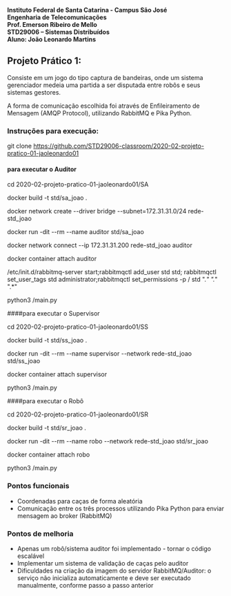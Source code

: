 **Instituto Federal de Santa Catarina - Campus São José  
Engenharia de Telecomunicações    
Prof. Emerson Ribeiro de Mello  
STD29006 – Sistemas Distribuídos  
Aluno: João Leonardo Martins**  

## Projeto Prático 1:

Consiste em um jogo do tipo captura de bandeiras, onde um sistema gerenciador medeia uma partida a ser disputada entre robôs e seus sistemas gestores. 

A forma de comunicação escolhida foi através de Enfileiramento de Mensagem (AMQP Protocol), utilizando RabbitMQ e Pika Python. 

### Instruções para execução:

git clone https://github.com/STD29006-classroom/2020-02-projeto-pratico-01-jaoleonardo01
	
#### para executar o Auditor	

cd 2020-02-projeto-pratico-01-jaoleonardo01/SA

docker build -t std/sa_joao .

docker network create --driver bridge --subnet=172.31.31.0/24 rede-std_joao

docker run -dit --rm --name auditor std/sa_joao

docker network connect --ip 172.31.31.200 rede-std_joao auditor

docker container attach auditor

/etc/init.d/rabbitmq-server start;rabbitmqctl add_user std std; rabbitmqctl set_user_tags std administrator;rabbitmqctl set_permissions -p / std ".*" ".*" ".*"

python3 /main.py
	
####para executar o Supervisor

cd 2020-02-projeto-pratico-01-jaoleonardo01/SS

docker build -t std/ss_joao .

docker run -dit --rm --name supervisor --network rede-std_joao std/ss_joao

docker container attach supervisor

python3 /main.py

####para executar o Robô	
	
cd 2020-02-projeto-pratico-01-jaoleonardo01/SR

docker build -t std/sr_joao .

docker run -dit --rm --name robo --network rede-std_joao std/sr_joao

docker container attach robo

python3 /main.py

### Pontos funcionais

- Coordenadas para caças de forma aleatória
- Comunicação entre os três processos utilizando Pika Python para enviar mensagem ao broker (RabbitMQ) 

### Pontos de melhoria

- Apenas um robô/sistema auditor foi implementado - tornar o código escalável
- Implementar um sistema de validação de caças pelo auditor
- Dificuldades na criação da imagem do servidor RabbitMQ/Auditor: o serviço não inicializa automaticamente e deve ser executado manualmente, conforme passo a passo anterior
